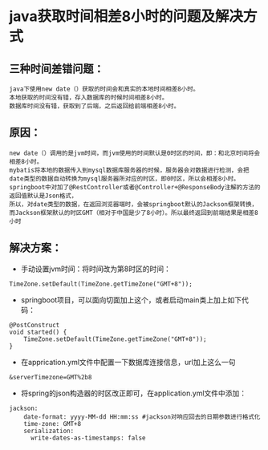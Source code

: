 # java获取时间相差8小时的问题及解决方式

## 三种时间差错问题：
```
java下使用new date（）获取的时间会和真实的本地时间相差8小时。
本地获取的时间没有错，存入数据库的时候时间相差8小时。
数据库时间没有错，获取到了后端，之后返回给前端相差8小时。
```

## 原因：
```
new date（）调用的是jvm时间，而jvm使用的时间默认是0时区的时间，即：和北京时间将会相差8小时。
mybatis将本地的数据传入到mysql数据库服务器的时候，服务器会对数据进行检测，会把date类型的数据自动转换为mysql服务器所对应的时区，即0时区，所以会相差8小时。
springboot中对加了@RestController或者@Controller+@ResponseBody注解的方法的返回值默认是Json格式，
所以，对date类型的数据，在返回浏览器端时，会被springboot默认的Jackson框架转换，而Jackson框架默认的时区GMT（相对于中国是少了8小时）。所以最终返回到前端结果是相差8小时
```

## 解决方案：
* 手动设置jvm时间：将时间改为第8时区的时间：
```
TimeZone.setDefault(TimeZone.getTimeZone("GMT+8"));
```

* springboot项目，可以面向切面加上这个，或者启动main类上加上如下代码：
```
@PostConstruct
void started() {
    TimeZone.setDefault(TimeZone.getTimeZone("GMT+8"));
}
```
* 在apprication.yml文件中配置一下数据库连接信息，url加上这么一句
```
&serverTimezone=GMT%2b8
```


* 将spring的json构造器的时区改正即可，在application.yml文件中添加：
```
jackson:
    date-format: yyyy-MM-dd HH:mm:ss #jackson对响应回去的日期参数进行格式化
    time-zone: GMT+8
    serialization:
      write-dates-as-timestamps: false
```
